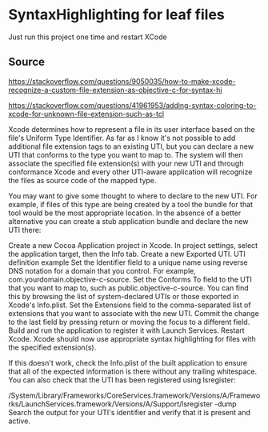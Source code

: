 #  SyntaxHighlighting for leaf files

Just run this project one time and restart XCode


## Source

https://stackoverflow.com/questions/9050035/how-to-make-xcode-recognize-a-custom-file-extension-as-objective-c-for-syntax-hi

https://stackoverflow.com/questions/41961953/adding-syntax-coloring-to-xcode-for-unknown-file-extension-such-as-tcl


Xcode determines how to represent a file in its user interface based on the file's Uniform Type Identifier. As far as I know it's not possible to add additional file extension tags to an existing UTI, but you can declare a new UTI that conforms to the type you want to map to. The system will then associate the specified file extension(s) with your new UTI and through conformance Xcode and every other UTI-aware application will recognize the files as source code of the mapped type.

You may want to give some thought to where to declare to the new UTI. For example, if files of this type are being created by a tool the bundle for that tool would be the most appropriate location. In the absence of a better alternative you can create a stub application bundle and declare the new UTI there:

Create a new Cocoa Application project in Xcode.
In project settings, select the application target, then the Info tab.
Create a new Exported UTI. UTI definition example
Set the Identifier field to a unique name using reverse DNS notation for a domain that you control. For example, com.yourdomain.objective-c-source.
Set the Conforms To field to the UTI that you want to map to, such as public.objective-c-source. You can find this by browsing the list of system-declared UTIs or those exported in Xcode's Info.plist.
Set the Extensions field to the comma-separated list of extensions that you want to associate with the new UTI.
Commit the change to the last field by pressing return or moving the focus to a different field.
Build and run the application to register it with Launch Services.
Restart Xcode.
Xcode should now use appropriate syntax highlighting for files with the specified extension(s).

If this doesn't work, check the Info.plist of the built application to ensure that all of the expected information is there without any trailing whitespace. You can also check that the UTI has been registered using lsregister:

/System/Library/Frameworks/CoreServices.framework/Versions/A/Frameworks/LaunchServices.framework/Versions/A/Support/lsregister -dump
Search the output for your UTI's identifier and verify that it is present and active.
